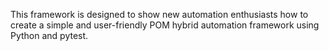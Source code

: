 This framework is designed to show new automation enthusiasts how to create a simple and user-friendly POM hybrid automation framework using Python and pytest.
